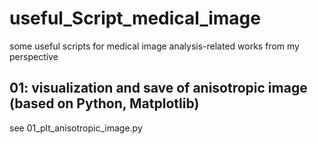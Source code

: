# useful_Script_medical_image
some useful scripts for medical image analysis-related works from my perspective

## 01: visualization and save of anisotropic image (based on Python, Matplotlib)
see 01_plt_anisotropic_image.py 

